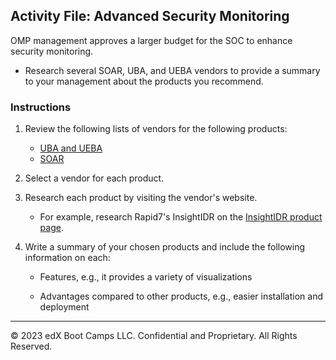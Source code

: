 ## Activity File: Advanced Security Monitoring 


OMP management approves a larger budget for the SOC to enhance security monitoring. 

- Research several SOAR, UBA, and UEBA vendors to provide a summary to your management about the products you recommend.

### Instructions

1. Review the following lists of vendors for the following products:
    - [UBA and UEBA](https://www.peerspot.com/categories/user-behavior-analytics-ueba)
    - [SOAR](https://www.itcentralstation.com/categories/security-orchestration-automation-and-response-soar)
  
2. Select a vendor for each product.

3. Research each product by visiting the vendor's website.
    - For example, research Rapid7's InsightIDR on the [InsightIDR product page](https://www.rapid7.com/products/insightidr/).
  
4. Write a summary of your chosen products and include the following information on each:
   - Features, e.g., it provides a variety of visualizations

   - Advantages compared to other products, e.g., easier installation and deployment

---

&copy; 2023 edX Boot Camps LLC. Confidential and Proprietary. All Rights Reserved.  
